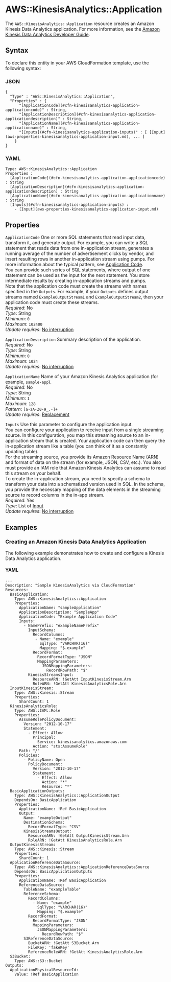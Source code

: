 # AWS::KinesisAnalytics::Application<a name="aws-resource-kinesisanalytics-application"></a>

The `AWS::KinesisAnalytics::Application` resource creates an Amazon Kinesis Data Analytics application\. For more information, see the [Amazon Kinesis Data Analytics Developer Guide](/kinesisanalytics/latest/dev/what-is.html)\. 

## Syntax<a name="aws-resource-kinesisanalytics-application-syntax"></a>

To declare this entity in your AWS CloudFormation template, use the following syntax:

### JSON<a name="aws-resource-kinesisanalytics-application-syntax.json"></a>

```
{
  "Type" : "AWS::KinesisAnalytics::Application",
  "Properties" : {
      "[ApplicationCode](#cfn-kinesisanalytics-application-applicationcode)" : String,
      "[ApplicationDescription](#cfn-kinesisanalytics-application-applicationdescription)" : String,
      "[ApplicationName](#cfn-kinesisanalytics-application-applicationname)" : String,
      "[Inputs](#cfn-kinesisanalytics-application-inputs)" : [ [Input](aws-properties-kinesisanalytics-application-input.md), ... ]
    }
}
```

### YAML<a name="aws-resource-kinesisanalytics-application-syntax.yaml"></a>

```
Type: AWS::KinesisAnalytics::Application
Properties : 
﻿  [ApplicationCode](#cfn-kinesisanalytics-application-applicationcode) : String
﻿  [ApplicationDescription](#cfn-kinesisanalytics-application-applicationdescription) : String
﻿  [ApplicationName](#cfn-kinesisanalytics-application-applicationname) : String
﻿  [Inputs](#cfn-kinesisanalytics-application-inputs) : 
    - [Input](aws-properties-kinesisanalytics-application-input.md)
```

## Properties<a name="aws-resource-kinesisanalytics-application-properties"></a>

`ApplicationCode`  <a name="cfn-kinesisanalytics-application-applicationcode"></a>
One or more SQL statements that read input data, transform it, and generate output\. For example, you can write a SQL statement that reads data from one in\-application stream, generates a running average of the number of advertisement clicks by vendor, and insert resulting rows in another in\-application stream using pumps\. For more information about the typical pattern, see [Application Code](https://docs.aws.amazon.com/kinesisanalytics/latest/dev/how-it-works-app-code.html)\.   
You can provide such series of SQL statements, where output of one statement can be used as the input for the next statement\. You store intermediate results by creating in\-application streams and pumps\.  
Note that the application code must create the streams with names specified in the `Outputs`\. For example, if your `Outputs` defines output streams named `ExampleOutputStream1` and `ExampleOutputStream2`, then your application code must create these streams\.   
*Required*: No  
*Type*: String  
*Minimum*: `0`  
*Maximum*: `102400`  
*Update requires*: [No interruption](https://docs.aws.amazon.com/AWSCloudFormation/latest/UserGuide/using-cfn-updating-stacks-update-behaviors.html#update-no-interrupt)

`ApplicationDescription`  <a name="cfn-kinesisanalytics-application-applicationdescription"></a>
Summary description of the application\.  
*Required*: No  
*Type*: String  
*Minimum*: `0`  
*Maximum*: `1024`  
*Update requires*: [No interruption](https://docs.aws.amazon.com/AWSCloudFormation/latest/UserGuide/using-cfn-updating-stacks-update-behaviors.html#update-no-interrupt)

`ApplicationName`  <a name="cfn-kinesisanalytics-application-applicationname"></a>
Name of your Amazon Kinesis Analytics application \(for example, `sample-app`\)\.  
*Required*: No  
*Type*: String  
*Minimum*: `1`  
*Maximum*: `128`  
*Pattern*: `[a-zA-Z0-9_.-]+`  
*Update requires*: [Replacement](https://docs.aws.amazon.com/AWSCloudFormation/latest/UserGuide/using-cfn-updating-stacks-update-behaviors.html#update-replacement)

`Inputs`  <a name="cfn-kinesisanalytics-application-inputs"></a>
Use this parameter to configure the application input\.  
You can configure your application to receive input from a single streaming source\. In this configuration, you map this streaming source to an in\-application stream that is created\. Your application code can then query the in\-application stream like a table \(you can think of it as a constantly updating table\)\.  
For the streaming source, you provide its Amazon Resource Name \(ARN\) and format of data on the stream \(for example, JSON, CSV, etc\.\)\. You also must provide an IAM role that Amazon Kinesis Analytics can assume to read this stream on your behalf\.  
To create the in\-application stream, you need to specify a schema to transform your data into a schematized version used in SQL\. In the schema, you provide the necessary mapping of the data elements in the streaming source to record columns in the in\-app stream\.  
*Required*: Yes  
*Type*: List of [Input](aws-properties-kinesisanalytics-application-input.md)  
*Update requires*: [No interruption](https://docs.aws.amazon.com/AWSCloudFormation/latest/UserGuide/using-cfn-updating-stacks-update-behaviors.html#update-no-interrupt)

## Examples<a name="aws-resource-kinesisanalytics-application--examples"></a>

### Creating an Amazon Kinesis Data Analytics Application<a name="aws-resource-kinesisanalytics-application--examples--Creating_an_Amazon_Kinesis_Data_Analytics_Application"></a>

The following example demonstrates how to create and configure a Kinesis Data Analytics application\.

#### YAML<a name="aws-resource-kinesisanalytics-application--examples--Creating_an_Amazon_Kinesis_Data_Analytics_Application--yaml"></a>

```
---
Description: "Sample KinesisAnalytics via CloudFormation"
Resources:
  BasicApplication:
    Type: AWS::KinesisAnalytics::Application
    Properties:
      ApplicationName: "sampleApplication"
      ApplicationDescription: "SampleApp"
      ApplicationCode: "Example Application Code"
      Inputs:
        - NamePrefix: "exampleNamePrefix"
          InputSchema:
            RecordColumns:
             - Name: "example"
               SqlType: "VARCHAR(16)"
               Mapping: "$.example"
            RecordFormat:
              RecordFormatType: "JSON"
              MappingParameters:
                JSONMappingParameters:
                  RecordRowPath: "$"
          KinesisStreamsInput:
            ResourceARN: !GetAtt InputKinesisStream.Arn
            RoleARN: !GetAtt KinesisAnalyticsRole.Arn
  InputKinesisStream:
    Type: AWS::Kinesis::Stream
    Properties:
      ShardCount: 1
  KinesisAnalyticsRole:
    Type: AWS::IAM::Role
    Properties:
      AssumeRolePolicyDocument:
        Version: "2012-10-17"
        Statement:
          - Effect: Allow
            Principal:
              Service: kinesisanalytics.amazonaws.com
            Action: "sts:AssumeRole"
      Path: "/"
      Policies:
        - PolicyName: Open
          PolicyDocument:
            Version: "2012-10-17"
            Statement:
              - Effect: Allow
                Action: "*"
                Resource: "*"
  BasicApplicationOutputs:
    Type: AWS::KinesisAnalytics::ApplicationOutput
    DependsOn: BasicApplication
    Properties:
      ApplicationName: !Ref BasicApplication
      Output:
        Name: "exampleOutput"
        DestinationSchema:
          RecordFormatType: "CSV"
        KinesisStreamsOutput:
          ResourceARN: !GetAtt OutputKinesisStream.Arn
          RoleARN: !GetAtt KinesisAnalyticsRole.Arn
  OutputKinesisStream:
    Type: AWS::Kinesis::Stream
    Properties:
      ShardCount: 1
  ApplicationReferenceDataSource:
    Type: AWS::KinesisAnalytics::ApplicationReferenceDataSource
    DependsOn: BasicApplicationOutputs
    Properties:
      ApplicationName: !Ref BasicApplication
      ReferenceDataSource:
        TableName: "exampleTable"
        ReferenceSchema:
          RecordColumns:
            - Name: "example"
              SqlType: "VARCHAR(16)"
              Mapping: "$.example"
          RecordFormat:
            RecordFormatType: "JSON"
            MappingParameters:
              JSONMappingParameters:
                RecordRowPath: "$"
        S3ReferenceDataSource:
          BucketARN: !GetAtt S3Bucket.Arn
          FileKey: 'fakeKey'
          ReferenceRoleARN: !GetAtt KinesisAnalyticsRole.Arn
  S3Bucket:
    Type: AWS::S3::Bucket
Outputs:
  ApplicationPhysicalResourceId:
    Value: !Ref BasicApplication
```